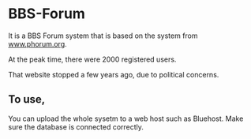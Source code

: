 # BBS-Forum
It is a BBS Forum system that is based on the system from www.phorum.org.

At the peak time, there were 2000 registered users.

That website stopped a few years ago, due to political concerns.

## To use,
You can upload the whole sysetm to a web host such as Bluehost. Make sure the database is connected correctly.
